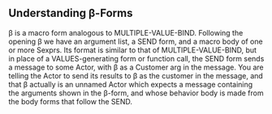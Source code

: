Understanding β-Forms
---
β is a macro form analogous to MULTIPLE-VALUE-BIND. Following the opening β we have an argument list, a SEND form, and a macro body of one or more Sexprs. Its format is similar to that of MULTIPLE-VALUE-BIND, but in place of a VALUES-generating form or function call, the SEND form sends a message to some Actor, with β as a Customer arg in the message. You are telling the Actor to send its results to β as the customer in the message, and that β actually is an unnamed Actor which expects a message containing the arguments shown in the β-form, and whose behavior body is made from the body forms that follow the SEND.

